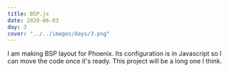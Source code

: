 ```yaml
---
title: BSP.js
date: 2020-06-03
day: 3
cover: "../../images/days/3.png"
---
```


I am making BSP layout for Phoenix. Its configuration is in Javascript so I can move the code once it's ready. This project will be a long one I think.

